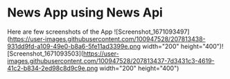 # News App using News Api

Here are few screenshots of the App
![Screenshot_1671093497](https://user-images.githubusercontent.com/100947528/207813438-931dd9fd-a109-49e0-b8a6-5fe11ad3399e.png width="200" height="400")![Screenshot_1671093503](https://user-images.githubusercontent.com/100947528/207813437-7d3431c3-4619-41c2-b834-2ed98c8d9c9e.png width="200" height="400")
